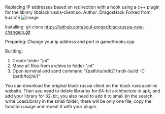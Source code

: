 Replacing IP addresses based on redirection with a hook using a c++ plugin for the library libblackrussia-client.so.
Author: DragosHack
Forked from: kuzia15
![image](https://github.com/user-attachments/assets/f13a026c-a411-4e90-a489-3ca39f5dde09)

Installing:
git clone https://github.com/soul-proger/blackrussia-new-changeip.git

Preparing:
Change your ip address and port in game/hooks.cpp

Building:
1. Create folder "jni"
2. Move all files from archive to folder "jni"
3. Open terminal and send command "{path/to/ndk21/}ndk-build -C {path/to/jni/}"

You can download the original black russia client on the black russia.online website. Then you need to delete libraries for 64-bit architecture in apk, and add your library for 32-bit, you also need to add it to smali (in the search, write LoadLibrary in the smali folder, there will be only one file, copy the function usage and repeat it with your plugin.
